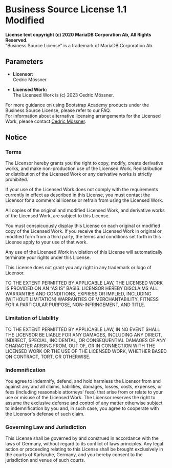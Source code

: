 # Business Source License 1.1 Modified

**License text copyright (c) 2020 MariaDB Corporation Ab, All Rights Reserved.**  
“Business Source License” is a trademark of MariaDB Corporation Ab.

## Parameters

- **Licensor:**  
  Cedric Mössner

- **Licensed Work:**  
  The Licensed Work is (c) 2023 Cedric Mössner.

For more guidance on using Bootstrap Academy products under the Business Source License, please refer to our FAQ.  
For information about alternative licensing arrangements for the Licensed Work, please contact [Cedric Mössner](mailto:kontakt@the-morpheus.de).

## Notice

### Terms

The Licensor hereby grants you the right to copy, modify, create derivative works, and make non-production use of the Licensed Work. Redistribution or distribution of the Licensed Work or any derivative works is strictly prohibited.

If your use of the Licensed Work does not comply with the requirements currently in effect as described in this License, you must contact the Licensor for a commercial license or refrain from using the Licensed Work.

All copies of the original and modified Licensed Work, and derivative works of the Licensed Work, are subject to this License.

You must conspicuously display this License on each original or modified copy of the Licensed Work. If you receive the Licensed Work in original or modified form from a third party, the terms and conditions set forth in this License apply to your use of that work.

Any use of the Licensed Work in violation of this License will automatically terminate your rights under this License.

This License does not grant you any right in any trademark or logo of Licensor.

TO THE EXTENT PERMITTED BY APPLICABLE LAW, THE LICENSED WORK IS PROVIDED ON AN “AS IS” BASIS. LICENSOR HEREBY DISCLAIMS ALL WARRANTIES AND CONDITIONS, EXPRESS OR IMPLIED, INCLUDING (WITHOUT LIMITATION) WARRANTIES OF MERCHANTABILITY, FITNESS FOR A PARTICULAR PURPOSE, NON-INFRINGEMENT, AND TITLE.

### Limitation of Liability

TO THE EXTENT PERMITTED BY APPLICABLE LAW, IN NO EVENT SHALL THE LICENSOR BE LIABLE FOR ANY DAMAGES, INCLUDING ANY DIRECT, INDIRECT, SPECIAL, INCIDENTAL, OR CONSEQUENTIAL DAMAGES OF ANY CHARACTER ARISING FROM, OUT OF, OR IN CONNECTION WITH THE LICENSED WORK OR THE USE OF THE LICENSED WORK, WHETHER BASED ON CONTRACT, TORT, OR OTHERWISE.

### Indemnification

You agree to indemnify, defend, and hold harmless the Licensor from and against any and all claims, liabilities, damages, losses, costs, expenses, or fees (including reasonable attorneys' fees) that arise from or relate to your use or misuse of the Licensed Work. The Licensor reserves the right to assume the exclusive defense and control of any matter otherwise subject to indemnification by you and, in such case, you agree to cooperate with the Licensor's defense of such claim.

### Governing Law and Jurisdiction

This License shall be governed by and construed in accordance with the laws of Germany, without regard to its conflict of laws principles. Any legal action or proceeding relating to this License shall be brought exclusively in the courts of Karlsruhe, Germany, and you hereby consent to the jurisdiction and venue of such courts.
